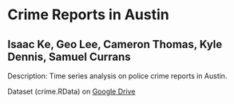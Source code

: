 # Crime Reports in Austin
## Isaac Ke, Geo Lee, Cameron Thomas, Kyle Dennis, Samuel Currans 

Description: Time series analysis on police crime reports in Austin.  

Dataset (crime.RData) on [Google Drive](https://drive.google.com/drive/u/1/folders/1RLP3wfJFQPVCqXOgwKqqDmpKczPqKDU0)

